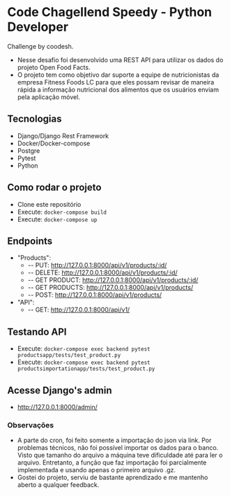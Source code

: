 # Code Chagellend Speedy - Python Developer
Challenge by coodesh.

- Nesse desafio foi desenvolvido uma REST API para utilizar os dados do projeto Open Food Facts.
- O projeto tem como objetivo dar suporte a equipe de nutricionistas da empresa Fitness Foods LC para que eles possam 
revisar de maneira rápida a informação nutricional dos alimentos que os usuários enviam pela aplicação móvel.

## Tecnologias
- Django/Django Rest Framework
- Docker/Docker-compose
- Postgre
- Pytest
- Python

## Como rodar o projeto
- Clone este repositório
- Execute: ```docker-compose build```
- Execute: ```docker-compose up```

## Endpoints
- "Products":
  * -- PUT: http://127.0.0.1:8000/api/v1/products/:id/
  * -- DELETE: http://127.0.0.1:8000/api/v1/products/:id/
  * -- GET PRODUCT: http://127.0.0.1:8000/api/v1/products/:id/
  * -- GET PRODUCTS: http://127.0.0.1:8000/api/v1/products/
  * -- POST: http://127.0.0.1:8000/api/v1/products/
- "API":
  * -- GET: http://127.0.0.1:8000/api/v1/

## Testando API
- Execute: ```docker-compose exec backend pytest productsapp/tests/test_product.py```
- Execute: ```docker-compose exec backend pytest productsimportationapp/tests/test_product.py```

## Acesse Django's admin
- http://127.0.0.1:8000/admin/

### Observações
- A parte do cron, foi feito somente a importação do json via link. Por problemas técnicos, não foi possível importar
os dados para o banco. Visto que tamanho do arquivo a máquina teve dificuldade até para ler o arquivo. Entretanto, 
a função que faz importação foi parcialmente implementada e usando apenas o primeiro arquivo .gz.
- Gostei do projeto, serviu de bastante aprendizado e me mantenho aberto a qualquer feedback.
